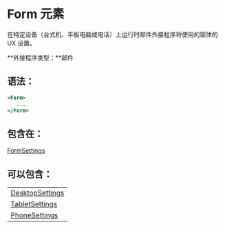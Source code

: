 
# <a name="form-element"></a>Form 元素
在特定设备（台式机、平板电脑或电话）上运行时邮件外接程序将使用的窗体的 UX 设置。

 **外接程序类型：**邮件


## <a name="syntax:"></a>语法：


```XML
<Form>
   ...
</Form>
```


## <a name="contained-in:"></a>包含在：

[FormSettings](../../reference/manifest/formsettings.md)


## <a name="can-contain:"></a>可以包含：


||
|:-----|
|[DesktopSettings](../../reference/manifest/desktopsettings.md)|
|[TabletSettings](../../reference/manifest/tabletsettings.md)|
|[PhoneSettings](../../reference/manifest/phonesettings.md)|
